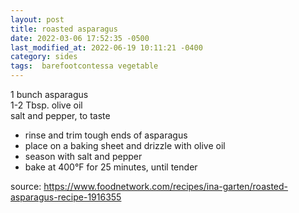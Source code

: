 ```yaml
---
layout: post
title: roasted asparagus
date: 2022-03-06 17:52:35 -0500
last_modified_at: 2022-06-19 10:11:21 -0400
category: sides
tags:  barefootcontessa vegetable
---
```


1 bunch asparagus  
1-2 Tbsp. olive oil  
salt and pepper, to taste  
* rinse and trim tough ends of asparagus
* place on a baking sheet and drizzle with olive oil
* season with salt and pepper
* bake at 400°F for 25 minutes, until tender

source: <https://www.foodnetwork.com/recipes/ina-garten/roasted-asparagus-recipe-1916355>
